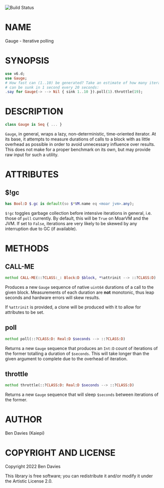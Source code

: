 ![Build Status](https://github.com/Kaiepi/ra-Gauge/actions/workflows/test.yml/badge.svg)

NAME
====

Gauge - Iterative polling

SYNOPSIS
========

```raku
use v6.d;
use Gauge;
# How fast can (1..10) be generated? Take an estimate of how many iterations
# can be sunk in 1 second every 20 seconds:
.say for Gauge(-> --> Nil { sink 1..10 }).poll(1).throttle(19);
```

DESCRIPTION
===========

```raku
class Gauge is Seq { ... }
```

`Gauge`, in general, wraps a lazy, non-deterministic, time-oriented iterator. At its base, it attempts to measure durations of calls to a block with as little overhead as possible in order to avoid unnecessary influence over results. This does not make for a proper benchmark on its own, but may provide raw input for such a utility.

ATTRIBUTES
==========

$!gc
----

```raku
has Bool:D $.gc is default(so $*VM.name eq <moar jvm>.any);
```

`$!gc` toggles garbage collection before intensive iterations in general, i.e. those of `poll` currently. By default, this will be `True` on MoarVM and the JVM. If set to `False`, iterations are very likely to be skewed by any interruption due to GC (if available).

METHODS
=======

CALL-ME
-------

```raku
method CALL-ME(::?CLASS:_: Block:D $block, *%attrinit --> ::?CLASS:D)
```

Produces a new `Gauge` sequence of native `uint64` durations of a call to the given block. Measurements of each duration are **not** monotonic, thus leap seconds and hardware errors will skew results.

If `%attrinit` is provided, a clone will be produced with it to allow for attributes to be set.

poll
----

```raku
method poll(::?CLASS:D: Real:D $seconds --> ::?CLASS:D)
```

Returns a new `Gauge` sequence that produces an `Int:D` count of iterations of the former totalling a duration of `$seconds`. This will take longer than the given argument to complete due to the overhead of iteration.

throttle
--------

```raku
method throttle(::?CLASS:D: Real:D $seconds --> ::?CLASS:D)
```

Returns a new `Gauge` sequence that will sleep `$seconds` between iterations of the former.

AUTHOR
======

Ben Davies (Kaiepi)

COPYRIGHT AND LICENSE
=====================

Copyright 2022 Ben Davies

This library is free software; you can redistribute it and/or modify it under the Artistic License 2.0.


